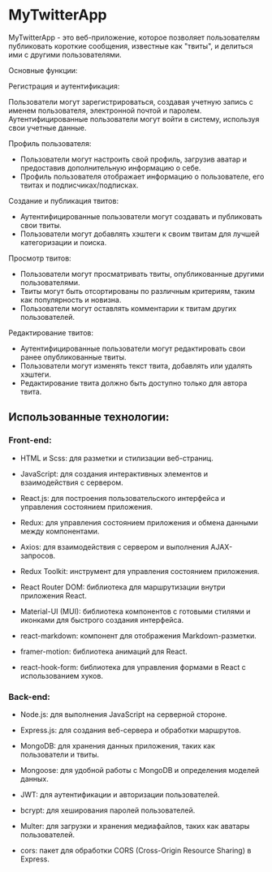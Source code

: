 # MyTwitterApp

MyTwitterApp - это веб-приложение, которое позволяет пользователям публиковать короткие сообщения, известные как "твиты", и делиться ими с другими пользователями.

Основные функции:

Регистрация и аутентификация:

Пользователи могут зарегистрироваться, создавая учетную запись с именем пользователя, электронной почтой и паролем.
Аутентифицированные пользователи могут войти в систему, используя свои учетные данные.

Профиль пользователя:

- Пользователи могут настроить свой профиль, загрузив аватар и предоставив дополнительную информацию о себе.
- Профиль пользователя отображает информацию о пользователе, его твитах и подписчиках/подписках.

Создание и публикация твитов:

- Аутентифицированные пользователи могут создавать и публиковать свои твиты.
- Пользователи могут добавлять хэштеги к своим твитам для лучшей категоризации и поиска.

Просмотр твитов:

- Пользователи могут просматривать твиты, опубликованные другими пользователями.
- Твиты могут быть отсортированы по различным критериям, таким как популярность и новизна.
- Пользователи могут оставлять комментарии к твитам других пользователей.

Редактирование твитов:

- Аутентифицированные пользователи могут редактировать свои ранее опубликованные твиты.
- Пользователи могут изменять текст твита, добавлять или удалять хэштеги.
- Редактирование твита должно быть доступно только для автора твита.

## Использованные технологии:

### Front-end:

- HTML и Scss: для разметки и стилизации веб-страниц.
- JavaScript: для создания интерактивных элементов и взаимодействия с сервером.
- React.js: для построения пользовательского интерфейса и управления состоянием приложения.
- Redux: для управления состоянием приложения и обмена данными между компонентами.
- Axios: для взаимодействия с сервером и выполнения AJAX-запросов.

- Redux Toolkit: инструмент для управления состоянием приложения.
- React Router DOM: библиотека для маршрутизации внутри приложения React.
- Material-UI (MUI): библиотека компонентов с готовыми стилями и иконками для быстрого создания интерфейса.
- react-markdown: компонент для отображения Markdown-разметки.
- framer-motion: библиотека анимаций для React.
- react-hook-form: библиотека для управления формами в React с использованием хуков.

### Back-end:

- Node.js: для выполнения JavaScript на серверной стороне. 
- Express.js: для создания веб-сервера и обработки маршрутов.
- MongoDB: для хранения данных приложения, таких как пользователи и твиты.
- Mongoose: для удобной работы с MongoDB и определения моделей данных.
- JWT: для аутентификации и авторизации пользователей.
- bcrypt: для хеширования паролей пользователей.

- Multer: для загрузки и хранения медиафайлов, таких как аватары пользователей.
- cors: пакет для обработки CORS (Cross-Origin Resource Sharing) в Express.


